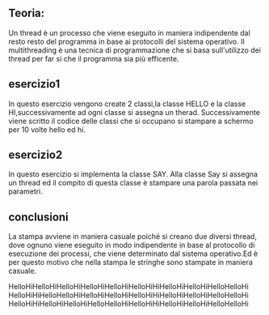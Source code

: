 ## Teoria:
Un thread è un processo che viene eseguito in maniera indipendente dal resto resto del programma in base ai protocolli del sistema operativo.
Il multithreading è una tecnica di programmazione che si basa sull'utilizzo dei thread per far si che il programma sia più efficente.

## esercizio1 
In questo esercizio vengono create 2 classi,la classe HELLO e la classe HI,successivamente ad ogni classe si assegna un therad.
Successivamente viene scritto il codice delle classi che si occupano si stampare a schermo per 10 volte hello ed hi.

## esercizio2
In questo esercizio si implementa la classe SAY.
Alla classe Say si assegna un thread ed il compito di questa classe è stampare una parola passata nei parametri.

## conclusioni
La stampa avviene in maniera casuale poiché si creano due diversi thread, dove ognuno viene eseguito in modo indipendente in base al protocollo di esecuzione dei processi, che viene determinato dal sistema operativo.Ed è per questo motivo che nella stampa le stringhe sono stampate in maniera casuale.

HelloHiHelloHiHelloHiHelloHiHelloHiHelloHiHiHelloHiHelloHiHelloHelloHi
HelloHiHiHelloHelloHiHelloHiHelloHiHelloHiHiHelloHiHelloHiHelloHelloHi
HelloHiHiHelloHiHelloHiHelloHelloHiHelloHiHiHelloHiHelloHiHelloHelloHi
